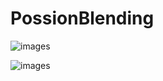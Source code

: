 # PossionBlending

![images](https://github.com/Lukikay/PossionBlending/raw/master/results/RGB%20Seamless%20Cloning.jpg)


![images](https://github.com/Lukikay/PossionBlending/raw/master/results/Colour%20Changing.jpg?raw=true)

